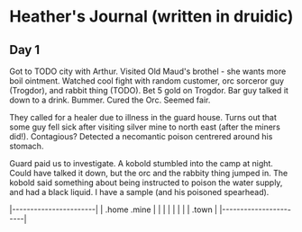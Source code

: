 # Heather's Journal (written in druidic)

## Day 1

Got to TODO city with Arthur. Visited Old Maud's brothel - she wants more boil ointment. Watched cool fight with random customer, orc sorceror guy (Trogdor), and rabbit thing (TODO). Bet 5 gold on Trogdor. Bar guy talked it down to a drink. Bummer. Cured the Orc. Seemed fair.

They called for a healer due to illness in the guard house. Turns out that some guy fell sick after visiting silver mine to north east (after the miners did!). Contagious? Detected a necomantic poison centrered around his stomach.

Guard paid us to investigate. A kobold stumbled into the camp at night. Could have talked it down, but the orc and the rabbity thing jumped in. The kobold said something about being instructed to poison the water supply, and had a black liquid. I have a sample (and his poisoned spearhead).

   |-----------------------|
   |       .home    .mine  |
   |                       |
   |                       |
   |                       |
   |       .town           |
   |-----------------------|
